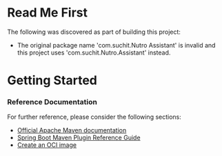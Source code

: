 # Read Me First
The following was discovered as part of building this project:

* The original package name 'com.suchit.Nutro Assistant' is invalid and this project uses 'com.suchit.Nutro.Assistant' instead.

# Getting Started

### Reference Documentation
For further reference, please consider the following sections:

* [Official Apache Maven documentation](https://maven.apache.org/guides/index.html)
* [Spring Boot Maven Plugin Reference Guide](https://docs.spring.io/spring-boot/docs/2.6.3/maven-plugin/reference/html/)
* [Create an OCI image](https://docs.spring.io/spring-boot/docs/2.6.3/maven-plugin/reference/html/#build-image)


